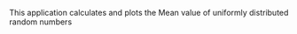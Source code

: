 <html>
 <body>
<p> This application calculates and plots the Mean value of uniformly distributed random numbers</p>

  </body>
</html>

